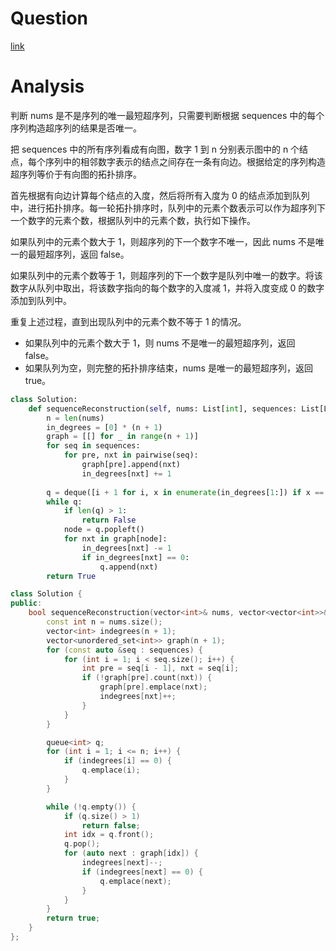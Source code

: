 # Question
[link](https://leetcode.cn/problems/ur2n8P/)

# Analysis
判断 nums 是不是序列的唯一最短超序列，只需要判断根据 sequences 中的每个序列构造超序列的结果是否唯一。

把 sequences 中的所有序列看成有向图，数字 1 到 n 分别表示图中的 n 个结点，每个序列中的相邻数字表示的结点之间存在一条有向边。根据给定的序列构造超序列等价于有向图的拓扑排序。

首先根据有向边计算每个结点的入度，然后将所有入度为 0 的结点添加到队列中，进行拓扑排序。每一轮拓扑排序时，队列中的元素个数表示可以作为超序列下一个数字的元素个数，根据队列中的元素个数，执行如下操作。

如果队列中的元素个数大于 1，则超序列的下一个数字不唯一，因此 nums 不是唯一的最短超序列，返回 false。

如果队列中的元素个数等于 1，则超序列的下一个数字是队列中唯一的数字。将该数字从队列中取出，将该数字指向的每个数字的入度减 1，并将入度变成 0 的数字添加到队列中。

重复上述过程，直到出现队列中的元素个数不等于 1 的情况。

- 如果队列中的元素个数大于 1，则 nums 不是唯一的最短超序列，返回 false。
- 如果队列为空，则完整的拓扑排序结束，nums 是唯一的最短超序列，返回 true。


```python
class Solution:
    def sequenceReconstruction(self, nums: List[int], sequences: List[List[int]]) -> bool:
        n = len(nums)
        in_degrees = [0] * (n + 1)
        graph = [[] for _ in range(n + 1)]
        for seq in sequences:
            for pre, nxt in pairwise(seq):
                graph[pre].append(nxt)
                in_degrees[nxt] += 1
                
        q = deque([i + 1 for i, x in enumerate(in_degrees[1:]) if x == 0])
        while q:
            if len(q) > 1:
                return False
            node = q.popleft()
            for nxt in graph[node]:
                in_degrees[nxt] -= 1
                if in_degrees[nxt] == 0:
                    q.append(nxt)
        return True
```


```cpp
class Solution {
public:
    bool sequenceReconstruction(vector<int>& nums, vector<vector<int>>& sequences) {
        const int n = nums.size();
        vector<int> indegrees(n + 1);
        vector<unordered_set<int>> graph(n + 1);
        for (const auto &seq : sequences) {
            for (int i = 1; i < seq.size(); i++) {
                int pre = seq[i - 1], nxt = seq[i];
                if (!graph[pre].count(nxt)) {
                    graph[pre].emplace(nxt);
                    indegrees[nxt]++;
                }
            }
        }

        queue<int> q;
        for (int i = 1; i <= n; i++) {
            if (indegrees[i] == 0) {
                q.emplace(i); 
            }
        }

        while (!q.empty()) {
            if (q.size() > 1)
                return false;
            int idx = q.front();
            q.pop();
            for (auto next : graph[idx]) {
                indegrees[next]--;
                if (indegrees[next] == 0) {
                    q.emplace(next);
                }
            }
        }
        return true;
    }
};
```